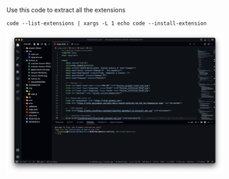 Use this code to extract all the extensions
```
code --list-extensions | xargs -L 1 echo code --install-extension
```

![](https://raw.githubusercontent.com/shaheem-pp/vs-code-settings/main/Screenshot%202023-05-21%20at%2010.13.50%20AM.png)
